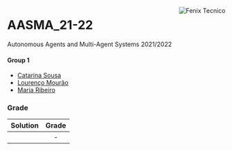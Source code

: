 <a href="http://fenix.tecnico.ulisboa.pt"><img align="right" src="https://fenix.tecnico.ulisboa.pt/api/bennu-portal/configuration/logo" alt="Fenix Tecnico"></a>

# AASMA_21-22
Autonomous Agents and Multi-Agent Systems 2021/2022

#### Group 1
- [Catarina Sousa](https://github.com/catasofia)
- [Lourenço Mourão](https://github.com/lourencomouraoist)
- [Maria Ribeiro](https://github.com/amariaribeiro)

### Grade
| Solution          | Grade 			   	|
| :-----------------| :-------------: |
|         |   -  |
